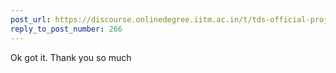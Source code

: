 ```yaml
---
post_url: https://discourse.onlinedegree.iitm.ac.in/t/tds-official-project1-discrepencies/171141/267
reply_to_post_number: 266
---
```

Ok got it. Thank you so much 